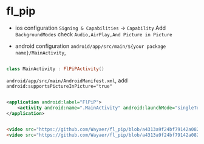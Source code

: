 # fl_pip

- ios configuration
  `Signing & Capabilities` -> `Capability` Add `BackgroundModes` check `Audio,AirPlay,And Picture in Picture`

- android configuration
  `android/app/src/main/${your package name}/MainActivity`,

```kotlin

class MainActivity : FlPiPActivity()

```

`android/app/src/main/AndroidManifest.xml`, add ` android:supportsPictureInPicture="true"`

```xml

<application android:label="FlPiP">
    <activity android:name=".MainActivity" android:launchMode="singleTop" android:supportsPictureInPicture="true" />
</application>
```

```HTML

<video src="https://github.com/Wayaer/fl_pip/blob/a4313a9f24bf79142a082884038676e09ceb961e/example/assets/android.mp4" controls="controls" width="500" height="300"></video>
<video src="https://github.com/Wayaer/fl_pip/blob/a4313a9f24bf79142a082884038676e09ceb961e/example/assets/ios.mp4" controls="controls" width="500" height="300"></video>
```